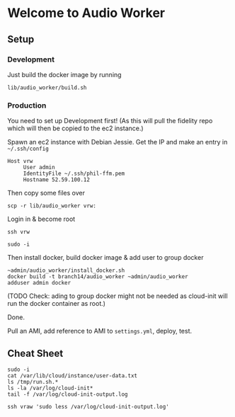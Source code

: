 # Welcome to Audio Worker

## Setup

### Development

Just build the docker image by running

    lib/audio_worker/build.sh

### Production

You need to set up Development first! (As this will pull the fidelity
repo which will then be copied to the ec2 instance.)

Spawn an ec2 instance with Debian Jessie. Get the IP and make an entry
in `~/.ssh/config`

```
Host vrw
     User admin
     IdentityFile ~/.ssh/phil-ffm.pem
     Hostname 52.59.100.12
```

Then copy some files over

    scp -r lib/audio_worker vrw:

Login in & become root

    ssh vrw

	sudo -i

Then install docker, build docker image & add user to group docker

```
~admin/audio_worker/install_docker.sh
docker build -t branch14/audio_worker ~admin/audio_worker
adduser admin docker
```

(TODO Check: ading to group docker might not be needed as cloud-init
will run the docker container as root.)

Done.

Pull an AMI, add reference to AMI to `settings.yml`, deploy, test.

## Cheat Sheet

```
sudo -i
cat /var/lib/cloud/instance/user-data.txt
ls /tmp/run.sh.*
ls -la /var/log/cloud-init*
tail -f /var/log/cloud-init-output.log

ssh vraw 'sudo less /var/log/cloud-init-output.log'
```

